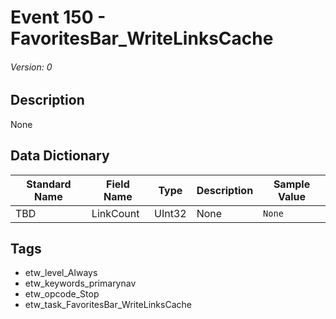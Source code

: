 # Event 150 - FavoritesBar_WriteLinksCache
###### Version: 0

## Description
None

## Data Dictionary
|Standard Name|Field Name|Type|Description|Sample Value|
|---|---|---|---|---|
|TBD|LinkCount|UInt32|None|`None`|

## Tags
* etw_level_Always
* etw_keywords_primarynav
* etw_opcode_Stop
* etw_task_FavoritesBar_WriteLinksCache